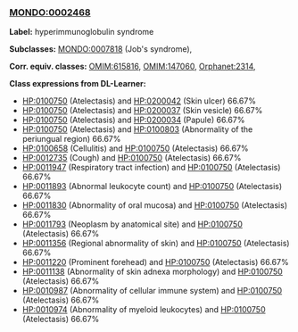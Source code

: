 
### [MONDO:0002468](http://purl.obolibrary.org/obo/MONDO_0002468)
**Label:** hyperimmunoglobulin syndrome

**Subclasses:** [MONDO:0007818](http://purl.obolibrary.org/obo/MONDO_0007818) (Job's syndrome), 

**Corr. equiv. classes:** [OMIM:615816](http://purl.obolibrary.org/obo/OMIM_615816), [OMIM:147060](http://purl.obolibrary.org/obo/OMIM_147060), [Orphanet:2314](http://www.orpha.net/ORDO/Orphanet_2314), 

**Class expressions from DL-Learner:**

- [HP:0100750](http://purl.obolibrary.org/obo/HP_0100750) (Atelectasis) and [HP:0200042](http://purl.obolibrary.org/obo/HP_0200042) (Skin ulcer) 66.67%
- [HP:0100750](http://purl.obolibrary.org/obo/HP_0100750) (Atelectasis) and [HP:0200037](http://purl.obolibrary.org/obo/HP_0200037) (Skin vesicle) 66.67%
- [HP:0100750](http://purl.obolibrary.org/obo/HP_0100750) (Atelectasis) and [HP:0200034](http://purl.obolibrary.org/obo/HP_0200034) (Papule) 66.67%
- [HP:0100750](http://purl.obolibrary.org/obo/HP_0100750) (Atelectasis) and [HP:0100803](http://purl.obolibrary.org/obo/HP_0100803) (Abnormality of the periungual region) 66.67%
- [HP:0100658](http://purl.obolibrary.org/obo/HP_0100658) (Cellulitis) and [HP:0100750](http://purl.obolibrary.org/obo/HP_0100750) (Atelectasis) 66.67%
- [HP:0012735](http://purl.obolibrary.org/obo/HP_0012735) (Cough) and [HP:0100750](http://purl.obolibrary.org/obo/HP_0100750) (Atelectasis) 66.67%
- [HP:0011947](http://purl.obolibrary.org/obo/HP_0011947) (Respiratory tract infection) and [HP:0100750](http://purl.obolibrary.org/obo/HP_0100750) (Atelectasis) 66.67%
- [HP:0011893](http://purl.obolibrary.org/obo/HP_0011893) (Abnormal leukocyte count) and [HP:0100750](http://purl.obolibrary.org/obo/HP_0100750) (Atelectasis) 66.67%
- [HP:0011830](http://purl.obolibrary.org/obo/HP_0011830) (Abnormality of oral mucosa) and [HP:0100750](http://purl.obolibrary.org/obo/HP_0100750) (Atelectasis) 66.67%
- [HP:0011793](http://purl.obolibrary.org/obo/HP_0011793) (Neoplasm by anatomical site) and [HP:0100750](http://purl.obolibrary.org/obo/HP_0100750) (Atelectasis) 66.67%
- [HP:0011356](http://purl.obolibrary.org/obo/HP_0011356) (Regional abnormality of skin) and [HP:0100750](http://purl.obolibrary.org/obo/HP_0100750) (Atelectasis) 66.67%
- [HP:0011220](http://purl.obolibrary.org/obo/HP_0011220) (Prominent forehead) and [HP:0100750](http://purl.obolibrary.org/obo/HP_0100750) (Atelectasis) 66.67%
- [HP:0011138](http://purl.obolibrary.org/obo/HP_0011138) (Abnormality of skin adnexa morphology) and [HP:0100750](http://purl.obolibrary.org/obo/HP_0100750) (Atelectasis) 66.67%
- [HP:0010987](http://purl.obolibrary.org/obo/HP_0010987) (Abnormality of cellular immune system) and [HP:0100750](http://purl.obolibrary.org/obo/HP_0100750) (Atelectasis) 66.67%
- [HP:0010974](http://purl.obolibrary.org/obo/HP_0010974) (Abnormality of myeloid leukocytes) and [HP:0100750](http://purl.obolibrary.org/obo/HP_0100750) (Atelectasis) 66.67%


